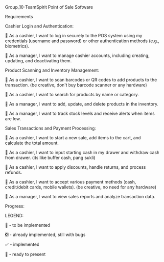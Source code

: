 Group_10-TeamSpirit
Point of Sale Software

Requirements

Cashier Login and Authentication:

🔲 As a cashier, I want to log in securely to the POS system using my credentials (username and password) or other authentication methods (e.g., biometrics).

🔲 As a manager, I want to manage cashier accounts, including creating, updating, and deactivating them.

Product Scanning and Inventory Management:

🔲 As a cashier, I want to scan barcodes or QR codes to add products to the transaction. (be creative, don't buy barcode scanner or any hardware)

🔲 As a cashier, I want to search for products by name or category.

🔲 As a manager, I want to add, update, and delete products in the inventory.

🔲 As a manager, I want to track stock levels and receive alerts when items are low.

Sales Transactions and Payment Processing:

🔲 As a cashier, I want to start a new sale, add items to the cart, and calculate the total amount.

🔲 As a cashier, I want to input starting cash in my drawer and withdraw cash from drawer. (its like buffer cash, pang sukli)

🔲 As a cashier, I want to apply discounts, handle returns, and process refunds.

🔲 As a cashier, I want to accept various payment methods (cash, credit/debit cards, mobile wallets). (be creative, no need for any hardware)

🔲 As a manager, I want to view sales reports and analyze transaction data.

Progress:

LEGEND:

🔲 - to be implemented

❎ - already implemented, still with bugs

✅ - implemented

🔱 - ready to present
